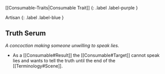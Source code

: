 
[[Consumable-Traits|Consumable Trait]]
{: .label .label-purple }

Artisan
{: .label .label-blue }

## Truth Serum
*A concoction making someone unwilling to speak lies.*
* As a [[Consumable#Result]] the [[Consumable#Target]] cannot speak lies and wants to tell the truth until the end of the [[Terminology#Scene]].


